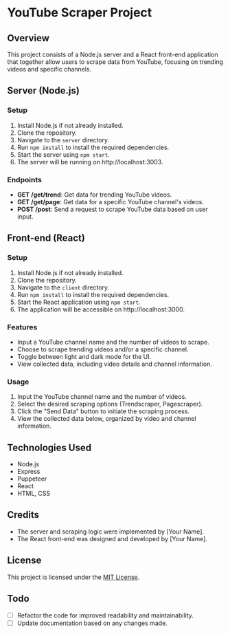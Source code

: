# YouTube Scraper Project

## Overview

This project consists of a Node.js server and a React front-end application that together allow users to scrape data from YouTube, focusing on trending videos and specific channels.

## Server (Node.js)

### Setup
1. Install Node.js if not already installed.
2. Clone the repository.
3. Navigate to the `server` directory.
4. Run `npm install` to install the required dependencies.
5. Start the server using `npm start`.
6. The server will be running on http://localhost:3003.

### Endpoints

- **GET /get/trend**: Get data for trending YouTube videos.
- **GET /get/page**: Get data for a specific YouTube channel's videos.
- **POST /post**: Send a request to scrape YouTube data based on user input.

## Front-end (React)

### Setup
1. Install Node.js if not already installed.
2. Clone the repository.
3. Navigate to the `client` directory.
4. Run `npm install` to install the required dependencies.
5. Start the React application using `npm start`.
6. The application will be accessible on http://localhost:3000.

### Features

- Input a YouTube channel name and the number of videos to scrape.
- Choose to scrape trending videos and/or a specific channel.
- Toggle between light and dark mode for the UI.
- View collected data, including video details and channel information.

### Usage

1. Input the YouTube channel name and the number of videos.
2. Select the desired scraping options (Trendscraper, Pagescraper).
3. Click the "Send Data" button to initiate the scraping process.
4. View the collected data below, organized by video and channel information.

## Technologies Used

- Node.js
- Express
- Puppeteer
- React
- HTML, CSS

## Credits

- The server and scraping logic were implemented by [Your Name].
- The React front-end was designed and developed by [Your Name].

## License

This project is licensed under the [MIT License](LICENSE).

## Todo

- [ ] Refactor the code for improved readability and maintainability.
- [ ] Update documentation based on any changes made.
